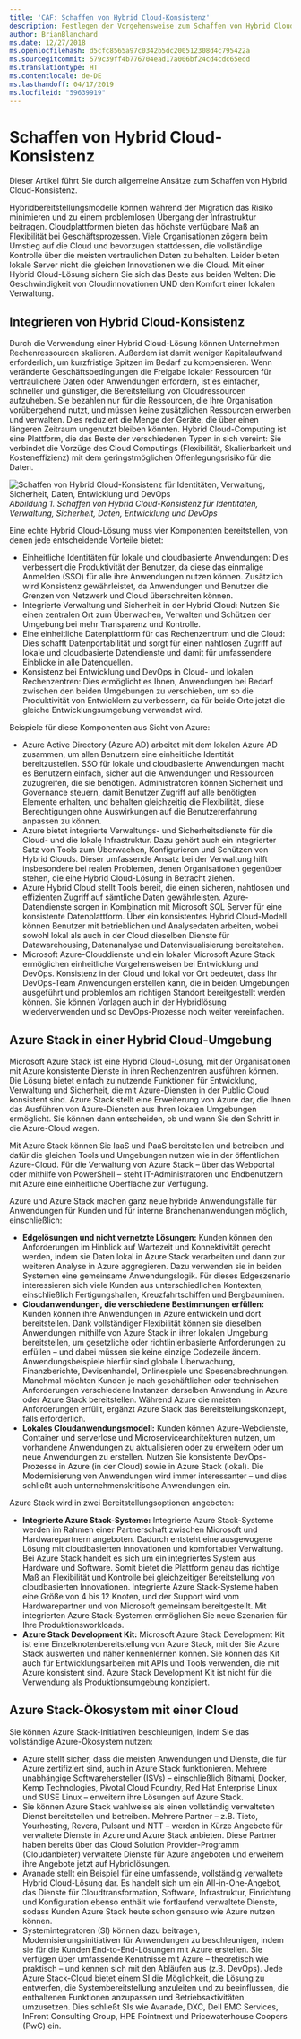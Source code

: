 ```yaml
---
title: 'CAF: Schaffen von Hybrid Cloud-Konsistenz'
description: Festlegen der Vorgehensweise zum Schaffen von Hybrid Cloud-Konsistenz
author: BrianBlanchard
ms.date: 12/27/2018
ms.openlocfilehash: d5cfc8565a97c0342b5dc200512308d4c795422a
ms.sourcegitcommit: 579c39ff4b776704ead17a006bf24cd4cdc65edd
ms.translationtype: HT
ms.contentlocale: de-DE
ms.lasthandoff: 04/17/2019
ms.locfileid: "59639919"
---
```

# <a name="create-hybrid-cloud-consistency"></a>Schaffen von Hybrid Cloud-Konsistenz

Dieser Artikel führt Sie durch allgemeine Ansätze zum Schaffen von Hybrid Cloud-Konsistenz.

Hybridbereitstellungsmodelle können während der Migration das Risiko minimieren und zu einem problemlosen Übergang der Infrastruktur beitragen. Cloudplattformen bieten das höchste verfügbare Maß an Flexibilität bei Geschäftsprozessen. Viele Organisationen zögern beim Umstieg auf die Cloud und bevorzugen stattdessen, die vollständige Kontrolle über die meisten vertraulichen Daten zu behalten. Leider bieten lokale Server nicht die gleichen Innovationen wie die Cloud. Mit einer Hybrid Cloud-Lösung sichern Sie sich das Beste aus beiden Welten: Die Geschwindigkeit von Cloudinnovationen UND den Komfort einer lokalen Verwaltung.

## <a name="integrate-hybrid-cloud-consistency"></a>Integrieren von Hybrid Cloud-Konsistenz

Durch die Verwendung einer Hybrid Cloud-Lösung können Unternehmen Rechenressourcen skalieren. Außerdem ist damit weniger Kapitalaufwand erforderlich, um kurzfristige Spitzen im Bedarf zu kompensieren. Wenn veränderte Geschäftsbedingungen die Freigabe lokaler Ressourcen für vertraulichere Daten oder Anwendungen erfordern, ist es einfacher, schneller und günstiger, die Bereitstellung von Cloudressourcen aufzuheben. Sie bezahlen nur für die Ressourcen, die Ihre Organisation vorübergehend nutzt, und müssen keine zusätzlichen Ressourcen erwerben und verwalten. Dies reduziert die Menge der Geräte, die über einen längeren Zeitraum ungenutzt bleiben könnten. Hybrid Cloud-Computing ist eine Plattform, die das Beste der verschiedenen Typen in sich vereint: Sie verbindet die Vorzüge des Cloud Computings (Flexibilität, Skalierbarkeit und Kosteneffizienz) mit dem geringstmöglichen Offenlegungsrisiko für die Daten.

![Schaffen von Hybrid Cloud-Konsistenz für Identitäten, Verwaltung, Sicherheit, Daten, Entwicklung und DevOps](../../_images/hybrid-consistency.png)
*Abbildung 1. Schaffen von Hybrid Cloud-Konsistenz für Identitäten, Verwaltung, Sicherheit, Daten, Entwicklung und DevOps*

Eine echte Hybrid Cloud-Lösung muss vier Komponenten bereitstellen, von denen jede entscheidende Vorteile bietet:

- Einheitliche Identitäten für lokale und cloudbasierte Anwendungen: Dies verbessert die Produktivität der Benutzer, da diese das einmalige Anmelden (SSO) für alle ihre Anwendungen nutzen können. Zusätzlich wird Konsistenz gewährleistet, da Anwendungen und Benutzer die Grenzen von Netzwerk und Cloud überschreiten können.
- Integrierte Verwaltung und Sicherheit in der Hybrid Cloud: Nutzen Sie einen zentralen Ort zum Überwachen, Verwalten und Schützen der Umgebung bei mehr Transparenz und Kontrolle.
- Eine einheitliche Datenplattform für das Rechenzentrum und die Cloud: Dies schafft Datenportabilität und sorgt für einen nahtlosen Zugriff auf lokale und cloudbasierte Datendienste und damit für umfassendere Einblicke in alle Datenquellen.
- Konsistenz bei Entwicklung und DevOps in Cloud- und lokalen Rechenzentren: Dies ermöglicht es Ihnen, Anwendungen bei Bedarf zwischen den beiden Umgebungen zu verschieben, um so die Produktivität von Entwicklern zu verbessern, da für beide Orte jetzt die gleiche Entwicklungsumgebung verwendet wird.
  
Beispiele für diese Komponenten aus Sicht von Azure:

- Azure Active Directory (Azure AD) arbeitet mit dem lokalen Azure AD zusammen, um allen Benutzern eine einheitliche Identität bereitzustellen. SSO für lokale und cloudbasierte Anwendungen macht es Benutzern einfach, sicher auf die Anwendungen und Ressourcen zuzugreifen, die sie benötigen. Administratoren können Sicherheit und Governance steuern, damit Benutzer Zugriff auf alle benötigten Elemente erhalten, und behalten gleichzeitig die Flexibilität, diese Berechtigungen ohne Auswirkungen auf die Benutzererfahrung anpassen zu können.
- Azure bietet integrierte Verwaltungs- und Sicherheitsdienste für die Cloud- und die lokale Infrastruktur. Dazu gehört auch ein integrierter Satz von Tools zum Überwachen, Konfigurieren und Schützen von Hybrid Clouds. Dieser umfassende Ansatz bei der Verwaltung hilft insbesondere bei realen Problemen, denen Organisationen gegenüber stehen, die eine Hybrid Cloud-Lösung in Betracht ziehen.
- Azure Hybrid Cloud stellt Tools bereit, die einen sicheren, nahtlosen und effizienten Zugriff auf sämtliche Daten gewährleisten. Azure-Datendienste sorgen in Kombination mit Microsoft SQL Server für eine konsistente Datenplattform. Über ein konsistentes Hybrid Cloud-Modell können Benutzer mit betrieblichen und Analysedaten arbeiten, wobei sowohl lokal als auch in der Cloud dieselben Dienste für Datawarehousing, Datenanalyse und Datenvisualisierung bereitstehen.
- Microsoft Azure-Clouddienste und ein lokaler Microsoft Azure Stack ermöglichen einheitliche Vorgehensweisen bei Entwicklung und DevOps. Konsistenz in der Cloud und lokal vor Ort bedeutet, dass Ihr DevOps-Team Anwendungen erstellen kann, die in beiden Umgebungen ausgeführt und problemlos am richtigen Standort bereitgestellt werden können. Sie können Vorlagen auch in der Hybridlösung wiederverwenden und so DevOps-Prozesse noch weiter vereinfachen.

## <a name="azure-stack-in-a-hybrid-cloud-environment"></a>Azure Stack in einer Hybrid Cloud-Umgebung

Microsoft Azure Stack ist eine Hybrid Cloud-Lösung, mit der Organisationen mit Azure konsistente Dienste in ihren Rechenzentren ausführen können. Die Lösung bietet einfach zu nutzende Funktionen für Entwicklung, Verwaltung und Sicherheit, die mit Azure-Diensten in der Public Cloud konsistent sind. Azure Stack stellt eine Erweiterung von Azure dar, die Ihnen das Ausführen von Azure-Diensten aus Ihren lokalen Umgebungen ermöglicht. Sie können dann entscheiden, ob und wann Sie den Schritt in die Azure-Cloud wagen.

Mit Azure Stack können Sie IaaS und PaaS bereitstellen und betreiben und dafür die gleichen Tools und Umgebungen nutzen wie in der öffentlichen Azure-Cloud. Für die Verwaltung von Azure Stack – über das Webportal oder mithilfe von PowerShell – steht IT-Administratoren und Endbenutzern mit Azure eine einheitliche Oberfläche zur Verfügung.

Azure und Azure Stack machen ganz neue hybride Anwendungsfälle für Anwendungen für Kunden und für interne Branchenanwendungen möglich, einschließlich:

- **Edgelösungen und nicht vernetzte Lösungen:** Kunden können den Anforderungen im Hinblick auf Wartezeit und Konnektivität gerecht werden, indem sie Daten lokal in Azure Stack verarbeiten und dann zur weiteren Analyse in Azure aggregieren. Dazu verwenden sie in beiden Systemen eine gemeinsame Anwendungslogik. Für dieses Edgeszenario interessieren sich viele Kunden aus unterschiedlichen Kontexten, einschließlich Fertigungshallen, Kreuzfahrtschiffen und Bergbauminen.
- **Cloudanwendungen, die verschiedene Bestimmungen erfüllen:** Kunden können ihre Anwendungen in Azure entwickeln und dort bereitstellen. Dank vollständiger Flexibilität können sie dieselben Anwendungen mithilfe von Azure Stack in ihrer lokalen Umgebung bereitstellen, um gesetzliche oder richtlinienbasierte Anforderungen zu erfüllen – und dabei müssen sie keine einzige Codezeile ändern. Anwendungsbeispiele hierfür sind globale Überwachung, Finanzberichte, Devisenhandel, Onlinespiele und Spesenabrechnungen. Manchmal möchten Kunden je nach geschäftlichen oder technischen Anforderungen verschiedene Instanzen derselben Anwendung in Azure oder Azure Stack bereitstellen. Während Azure die meisten Anforderungen erfüllt, ergänzt Azure Stack das Bereitstellungskonzept, falls erforderlich.
- **Lokales Cloudanwendungsmodell:** Kunden können Azure-Webdienste, Container und serverlose und Microservicearchitekturen nutzen, um vorhandene Anwendungen zu aktualisieren oder zu erweitern oder um neue Anwendungen zu erstellen. Nutzen Sie konsistente DevOps-Prozesse in Azure (in der Cloud) sowie in Azure Stack (lokal). Die Modernisierung von Anwendungen wird immer interessanter – und dies schließt auch unternehmenskritische Anwendungen ein.

Azure Stack wird in zwei Bereitstellungsoptionen angeboten:

- **Integrierte Azure Stack-Systeme:** Integrierte Azure Stack-Systeme werden im Rahmen einer Partnerschaft zwischen Microsoft und Hardwarepartnern angeboten. Dadurch entsteht eine ausgewogene Lösung mit cloudbasierten Innovationen und komfortabler Verwaltung. Bei Azure Stack handelt es sich um ein integriertes System aus Hardware und Software. Somit bietet die Plattform genau das richtige Maß an Flexibilität und Kontrolle bei gleichzeitiger Bereitstellung von cloudbasierten Innovationen. Integrierte Azure Stack-Systeme haben eine Größe von 4 bis 12 Knoten, und der Support wird vom Hardwarepartner und von Microsoft gemeinsam bereitgestellt. Mit integrierten Azure Stack-Systemen ermöglichen Sie neue Szenarien für Ihre Produktionsworkloads.
- **Azure Stack Development Kit:** Microsoft Azure Stack Development Kit ist eine Einzelknotenbereitstellung von Azure Stack, mit der Sie Azure Stack auswerten und näher kennenlernen können. Sie können das Kit auch für Entwicklungsarbeiten mit APIs und Tools verwenden, die mit Azure konsistent sind. Azure Stack Development Kit ist nicht für die Verwendung als Produktionsumgebung konzipiert.

## <a name="azure-stack-one-cloud-ecosystem"></a>Azure Stack-Ökosystem mit einer Cloud

Sie können Azure Stack-Initiativen beschleunigen, indem Sie das vollständige Azure-Ökosystem nutzen:

- Azure stellt sicher, dass die meisten Anwendungen und Dienste, die für Azure zertifiziert sind, auch in Azure Stack funktionieren. Mehrere unabhängige Softwarehersteller (ISVs) – einschließlich Bitnami, Docker, Kemp Technologies, Pivotal Cloud Foundry, Red Hat Enterprise Linux und SUSE Linux – erweitern ihre Lösungen auf Azure Stack.
- Sie können Azure Stack wahlweise als einen vollständig verwalteten Dienst bereitstellen und betreiben. Mehrere Partner – z.B. Tieto, Yourhosting, Revera, Pulsant und NTT – werden in Kürze Angebote für verwaltete Dienste in Azure und Azure Stack anbieten. Diese Partner haben bereits über das Cloud Solution Provider-Programm (Cloudanbieter) verwaltete Dienste für Azure angeboten und erweitern ihre Angebote jetzt auf Hybridlösungen.
- Avanade stellt ein Beispiel für eine umfassende, vollständig verwaltete Hybrid Cloud-Lösung dar. Es handelt sich um ein All-in-One-Angebot, das Dienste für Cloudtransformation, Software, Infrastruktur, Einrichtung und Konfiguration ebenso enthält wie fortlaufend verwaltete Dienste, sodass Kunden Azure Stack heute schon genauso wie Azure nutzen können.
- Systemintegratoren (SI) können dazu beitragen, Modernisierungsinitiativen für Anwendungen zu beschleunigen, indem sie für die Kunden End-to-End-Lösungen mit Azure erstellen. Sie verfügen über umfassende Kenntnisse mit Azure – theoretisch wie praktisch – und kennen sich mit den Abläufen aus (z.B. DevOps). Jede Azure Stack-Cloud bietet einem SI die Möglichkeit, die Lösung zu entwerfen, die Systembereitstellung anzuleiten und zu beeinflussen, die enthaltenen Funktionen anzupassen und Betriebsaktivitäten umzusetzen. Dies schließt SIs wie Avanade, DXC, Dell EMC Services, InFront Consulting Group, HPE Pointnext und Pricewaterhouse Coopers (PwC) ein.
